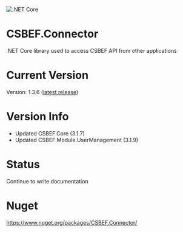 ![.NET Core](https://github.com/mkurak/CSBEF.Connector/workflows/.NET%20Core/badge.svg)

# CSBEF.Connector
.NET Core library used to access CSBEF API from other applications

# Current Version
Version: 1.3.6 ([latest release](https://github.com/mkurak/CSBEF.Connector/releases/tag/1.3.6))

# Version Info
- Updated CSBEF.Core (3.1.7)
- Updated CSBEF.Module.UserManagement (3.1.9)

# Status
Continue to write documentation

# Nuget
https://www.nuget.org/packages/CSBEF.Connector/


